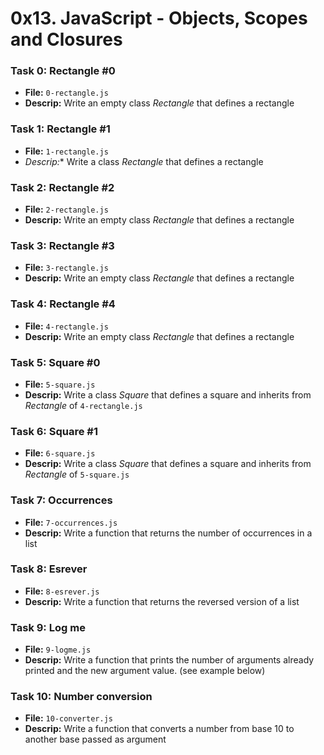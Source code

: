 # 0x13. JavaScript - Objects, Scopes and Closures

### Task 0: Rectangle #0
- **File:** `0-rectangle.js`
- **Descrip:** Write an empty class *Rectangle* that defines a rectangle

### Task 1: Rectangle #1
- **File:** `1-rectangle.js`
- **Descrip*:** Write a class *Rectangle* that defines a rectangle

### Task 2: Rectangle #2
- **File:** `2-rectangle.js`
- **Descrip:** Write an empty class *Rectangle* that defines a rectangle

### Task 3: Rectangle #3
- **File:** `3-rectangle.js`
- **Descrip:** Write an empty class *Rectangle* that defines a rectangle

### Task 4: Rectangle #4
- **File:** `4-rectangle.js`
- **Descrip:** Write an empty class *Rectangle* that defines a rectangle

### Task 5: Square #0
- **File:** `5-square.js`
- **Descrip:** Write a class *Square* that defines a square and inherits from *Rectangle* of `4-rectangle.js`

### Task 6: Square #1
- **File:** `6-square.js`
- **Descrip:** Write a class *Square* that defines a square and inherits from *Rectangle* of `5-square.js`

### Task 7: Occurrences
- **File:** `7-occurrences.js`
- **Descrip:** Write a function that returns the number of occurrences in a list

### Task 8: Esrever
- **File:** `8-esrever.js`
- **Descrip:** Write a function that returns the reversed version of a list

### Task 9: Log me
- **File:** `9-logme.js`
- **Descrip:** Write a function that prints the number of arguments already printed and the new argument value. (see example below)

### Task 10: Number conversion
- **File:** `10-converter.js`
- **Descrip:** Write a function that converts a number from base 10 to another base passed as argument
